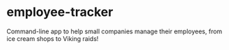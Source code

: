 # employee-tracker
Command-line app to help small companies manage their employees, from ice cream shops to Viking raids!
